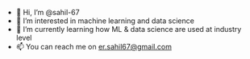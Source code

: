 - 👋 Hi, I’m @sahil-67
- 👀 I’m interested in machine learning and data science
- 🌱 I’m currently learning how ML & data science are used at industry level
- 📫 You can reach me on er.sahil67@gmail.com

<!---
sahil-67/sahil-67 is a ✨ special ✨ repository because its `README.md` (this file) appears on your GitHub profile.
You can click the Preview link to take a look at your changes.
--->
